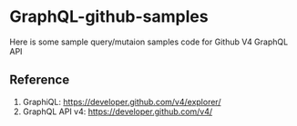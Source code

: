 # GraphQL-github-samples
Here is some sample query/mutaion samples code for Github V4 GraphQL API

## Reference
1. GraphiQL: https://developer.github.com/v4/explorer/
2. GraphQL API v4: https://developer.github.com/v4/
